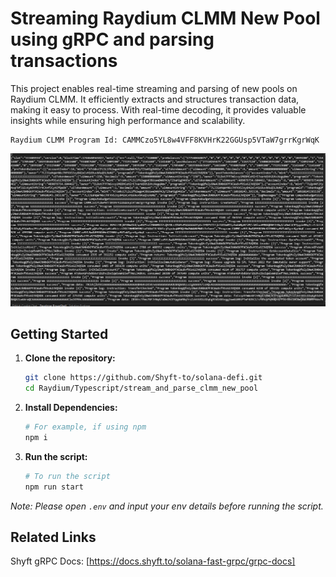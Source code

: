 <a id="readme-top"></a>

# Streaming Raydium CLMM New Pool using gRPC and parsing transactions

This project enables real-time streaming and parsing of new pools on Raydium CLMM.
It efficiently extracts and structures transaction data, making it easy to process.
With real-time decoding, it provides valuable insights while ensuring high performance and scalability.

```
Raydium CLMM Program Id: CAMMCzo5YL8w4VFF8KVHrK22GGUsp5VTaW7grrKgrWqK
```

![screenshot](assets/clmm-new-pool.png?raw=true "Screenshot")

## Getting Started

1. **Clone the repository:**
   ```bash
   git clone https://github.com/Shyft-to/solana-defi.git
   cd Raydium/Typescript/stream_and_parse_clmm_new_pool
   ```

2. **Install Dependencies:**

    ```bash
    # For example, if using npm
    npm i
    ```

3. **Run the script:**

    ```bash
    # To run the script
    npm run start
    ```

*Note: Please open `.env` and input your env details before running the script.*

## Related Links

Shyft gRPC Docs: [https://docs.shyft.to/solana-fast-grpc/grpc-docs]